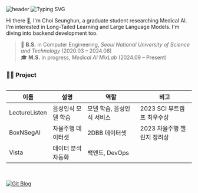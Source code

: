 ![header](https://capsule-render.vercel.app/api?type=waving&color=gradient&customColorList=2&height=100&fontSize=30&animation=twinkling&fontAlign=68&fontAlignY=36)
![Typing SVG](https://readme-typing-svg.demolab.com?font=Delius&weight=700&size=30&duration=3000&pause=1000&color=123E51&width=435&lines=Hi+there!+I'm+Seunghun.)

Hi there 👋, I'm Choi Seunghun, a graduate student researching Medical AI. I'm interested in Long-Tailed Learning and Large Language Models. I'm diving into backend development too.

> 📅 **B.S.** in Computer Engineering, *Seoul National University of Science and Technology* (2020.03 – 2024.08) <br>
> 🎓 **M.S.** in progress, *Medical AI MixLab* (2024.09 – Present)

### 👨‍💻 Project

<div style="overflow-x: auto;">
  
<table>
  <thead>
    <tr>
      <th>이름</th>
      <th>설명</th>
      <th>역할</th>
      <th>비고</th>
    </tr>
  </thead>
  <tbody>
    <tr>
      <td>LectureListen</td>
      <td>음성인식 모델 학습</td>
      <td>모델 학습, 음성인식 서비스</td>
      <td>2023 SCI 부트캠프 최우수상</td>
    </tr>
    <tr>
      <td>BoxNSegAI</td>
      <td>자율주행 데이터셋</td>
      <td>2DBB 데이터셋</td>
      <td>2023 자율주행 챌린지 장려상</td>
    </tr>
    <tr>
      <td>Vista</td>
      <td>데이터 분석 자동화</td>
      <td>백엔드, DevOps</td>
      <td></td>
    </tr>
  </tbody>
</table>

</div>


<br>

[![Git Blog](https://img.shields.io/badge/Git%20Blog-blue?style=for-the-badge&logo=bitrise)](https://cshooon.github.io)
